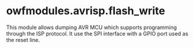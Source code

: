 # owfmodules.avrisp.flash_write

This module allows dumping AVR MCU which supports programming through the ISP protocol.
It use the SPI interface with a GPIO port used as the reset line.